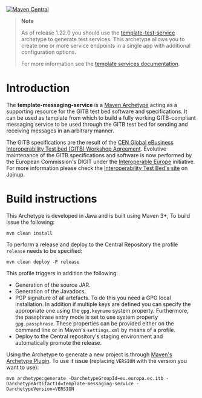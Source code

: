 [![Maven Central](https://img.shields.io/maven-central/v/eu.europa.ec.itb/template-messaging-service.svg?label=Maven%20Central)](https://search.maven.org/search?q=g:%22eu.europa.ec.itb%22%20AND%20a:%22template-messaging-service%22)

> **Note**  
> 
> As of release 1.22.0 you should use the [template-test-service](https://github.com/ISAITB/template-test-service) archetype
> to generate test services. This archetype allows you to create one or more service endpoints in a single app with additional
> configuration options.
> 
> For more information see the [template services documentation](https://www.itb.ec.europa.eu/docs/services/latest/templates/).

# Introduction

The **template-messaging-service** is a [Maven Archetype](https://maven.apache.org/guides/introduction/introduction-to-archetypes.html) 
acting as a supporting resource for the GITB test bed software and specifications. It can be used as template from which
to build a fully working GITB-compliant messaging service to be used through the GITB test bed for sending and receiving
messages in an arbitrary manner.

The GITB specifications are the result of the
[CEN Global eBusiness Interoperability Test bed (GITB) Workshop Agreement](http://www.cen.eu/work/areas/ict/ebusiness/pages/ws-gitb.aspx).
Evolutive maintenance of the GITB specifications and software is now performed by the European Commission's DIGIT under
the [Interoperable Europe](https://joinup.ec.europa.eu/interoperable-europe) initiative. For more information please
check the [Interoperability Test Bed's site](https://joinup.ec.europa.eu/solution/interoperability-test-bed/about) on Joinup.

# Build instructions

This Archetype is developed in Java and is built using Maven 3+, To build issue the following:

```
mvn clean install
```  

To perform a release and deploy to the Central Repository the profile `release` needs to be specified:

```
mvn clean deploy -P release
``` 

This profile triggers in addition the following:
* Generation of the source JAR.
* Generation of the Javadocs.
* PGP signature of all artefacts. To do this you need a GPG local installation. In addition if multiple keys are
  defined you can specify the appropriate one using the `gpg.keyname` system property. Furthermore, the passphrase 
  entry mode is set to use system property `gpg.passphrase`. These properties can be provided either on the command 
  line or in Maven's `settings.xml` by means of a profile.
* Deploy to the Central repository's staging environment and automatically promote the release.

Using the Archetype to generate a new project is through [Maven's Archetype Plugin](https://maven.apache.org/archetype/maven-archetype-plugin/index.html).
To use it issue (replacing `VERSION` with the version you want to use):

```
mvn archetype:generate -DarchetypeGroupId=eu.europa.ec.itb -DarchetypeArtifactId=template-messaging-service -DarchetypeVersion=VERSION
```
